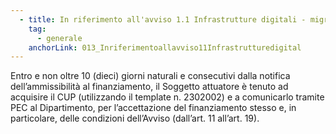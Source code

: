 ```yaml
---
  - title: In riferimento all'avviso 1.1 Infrastrutture digitali - migrazione PSN - PAC Pilota, a seguito della notifica di ammissibilità della domanda di partecipazione, entro quanto tempo deve essere comunicato il CUP, al fine di accettare il finanziamento?
    tag:
      - generale
    anchorLink: 013_Inriferimentoallavviso11Infrastrutturedigital
---
```


Entro e non oltre 10 (dieci) giorni naturali e consecutivi dalla notifica dell’ammissibilità al finanziamento, il Soggetto attuatore è tenuto ad acquisire il CUP (utilizzando il template n. 2302002) e a comunicarlo tramite PEC al Dipartimento, per l’accettazione del finanziamento stesso e, in particolare, delle condizioni dell’Avviso (dall’art. 11 all’art. 19).
